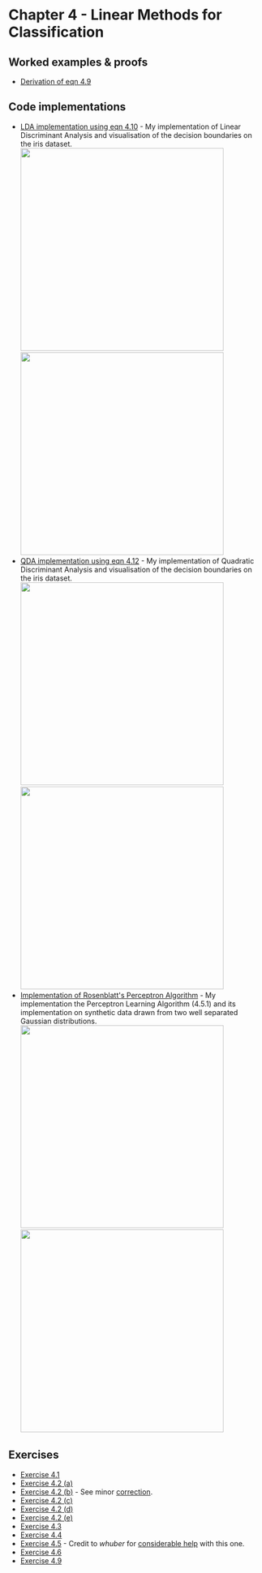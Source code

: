 # Chapter 4 - Linear Methods for Classification

## Worked examples & proofs
* [Derivation of eqn 4.9](https://github.com/alanjeffares/elements-of-statistical-learning/blob/master/chapter-4/derivations/derivation_4.9.pdf)


## Code implementations
* [LDA implementation using eqn 4.10](https://github.com/alanjeffares/elements-of-statistical-learning/blob/master/chapter-4/code/LDA.R) - My implementation of Linear Discriminant Analysis and visualisation of the decision boundaries on the iris dataset. <br />
<img src="https://github.com/alanjeffares/elements-of-statistical-learning/blob/master/chapter-4/images/LDA_decision_boundary.png"  width="400"><img src="https://github.com/alanjeffares/elements-of-statistical-learning/blob/master/chapter-4/images/LDA_decision_boundary_contour.png"  width="400">
* [QDA implementation using eqn 4.12](https://github.com/alanjeffares/elements-of-statistical-learning/blob/master/chapter-4/code/LDA.R) - My implementation of Quadratic Discriminant Analysis and visualisation of the decision boundaries on the iris dataset. <br />
<img src="https://github.com/alanjeffares/elements-of-statistical-learning/blob/master/chapter-4/images/QDA_decision_boundary.png"  width="400"><img src="https://github.com/alanjeffares/elements-of-statistical-learning/blob/master/chapter-4/images/QDA_decision_boundary_contour.png"  width="400">
* [Implementation of Rosenblatt's Perceptron Algorithm](https://github.com/alanjeffares/elements-of-statistical-learning/blob/master/chapter-4/code/perceptron.R) - My implementation the Perceptron Learning Algorithm (4.5.1) and its implementation on synthetic data drawn from two well separated Gaussian distributions. <br />
<img src="https://github.com/alanjeffares/elements-of-statistical-learning/blob/master/chapter-4/images/synthetic_data.png"  width="400"><img src="https://github.com/alanjeffares/elements-of-statistical-learning/blob/master/chapter-4/images/perceptron.gif"  width="400">

## Exercises
* [Exercise 4.1](https://github.com/alanjeffares/elements-of-statistical-learning/blob/master/chapter-4/exercises/exercise_4.1.pdf)
* [Exercise 4.2 (a)](https://github.com/alanjeffares/elements-of-statistical-learning/blob/master/chapter-4/exercises/exercise_4.2_a.pdf) 
* [Exercise 4.2 (b)](https://github.com/alanjeffares/elements-of-statistical-learning/blob/master/chapter-4/exercises/exercise_4.2_b.pdf) - See minor [correction](https://github.com/alanjeffares/elements-of-statistical-learning/blob/master/chapter-4/corrections/exercise_4.2_b.md).
* [Exercise 4.2 (c)](https://github.com/alanjeffares/elements-of-statistical-learning/blob/master/chapter-4/exercises/exercise_4.2_c.pdf)
* [Exercise 4.2 (d)](https://github.com/alanjeffares/elements-of-statistical-learning/blob/master/chapter-4/exercises/exercise_4.2_d.pdf)
* [Exercise 4.2 (e)](https://github.com/alanjeffares/elements-of-statistical-learning/blob/master/chapter-4/exercises/exercise_4.2_e.pdf)
* [Exercise 4.3](https://github.com/alanjeffares/elements-of-statistical-learning/blob/master/chapter-4/exercises/exercise_4.3.pdf)
* [Exercise 4.4](https://github.com/alanjeffares/elements-of-statistical-learning/blob/master/chapter-4/exercises/exercise_4.4.pdf)
* [Exercise 4.5](https://github.com/alanjeffares/elements-of-statistical-learning/blob/master/chapter-4/exercises/exercise_4.5.pdf) - Credit to *whuber* for [considerable help](https://stats.stackexchange.com/questions/451119/proving-mles-undefined-for-logistic-regression-with-separable-classes-in-p-dime) with this one.
* [Exercise 4.6](https://github.com/alanjeffares/elements-of-statistical-learning/blob/master/chapter-4/exercises/exercise_4.6.pdf)
* [Exercise 4.9](https://github.com/alanjeffares/elements-of-statistical-learning/blob/master/chapter-4/code/QDA.R)
